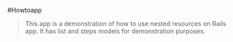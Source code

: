 #Howtoapp


>This app is a demonstration of how to use nested resources on Rails app.
>It has list and steps models for demonstration purposes.
